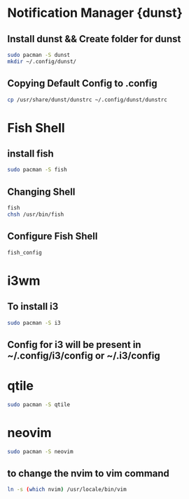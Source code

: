 # Notification Manager {dunst}
## Install dunst && Create folder for dunst
```bash
sudo pacman -S dunst
mkdir ~/.config/dunst/
```
## Copying Default Config to .config
```bash
cp /usr/share/dunst/dunstrc ~/.config/dunst/dunstrc
```

# Fish Shell
## install fish
```bash 
sudo pacman -S fish
```
## Changing Shell
```bash
fish
chsh /usr/bin/fish
```
## Configure Fish Shell
```bash
fish_config
```

# i3wm
## To install i3
```bash
sudo pacman -S i3
```
## Config for i3 will be present in ~/.config/i3/config or ~/.i3/config

# qtile
```bash
sudo pacman -S qtile
```
# neovim
```bash
sudo pacman -S neovim
```
## to change the nvim to vim command
```bash
ln -s (which nvim) /usr/locale/bin/vim
```
